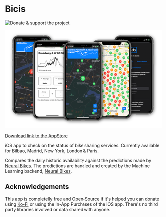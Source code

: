 # Bicis

![Donate & support the project](https://ko-fi.com/javierdemartin)

![Neural Bikes in action](resources/promo.png)

[Download link to the AppStore](https://neuralbike.app)

iOS app to check on the status of bike sharing services. Currently available for Bilbao, Madrid, New York, London & Paris. 

Compares the daily historic availability against the predictions made by [Neural Bikes](https://neuralbike.app). The predictions are handled and created by the Machine Learning backend, [Neural Bikes](https://github.com/javierdemartin/neural-bikes).

## Acknowledgements

This app is completelly free and Open-Source if it's helped you can donate using [Ko-Fi](https://ko-fi.com/javierdemartin) or using the In-App Purchases of the iOS app. There's no third party libraries involved or data shared with anyone.
